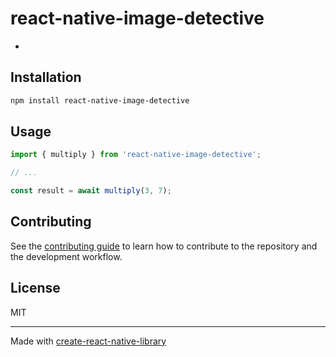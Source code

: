# react-native-image-detective

-

## Installation

```sh
npm install react-native-image-detective
```

## Usage

```js
import { multiply } from 'react-native-image-detective';

// ...

const result = await multiply(3, 7);
```

## Contributing

See the [contributing guide](CONTRIBUTING.md) to learn how to contribute to the repository and the development workflow.

## License

MIT

---

Made with [create-react-native-library](https://github.com/callstack/react-native-builder-bob)

